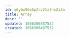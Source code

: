 ```yaml
---
id: x6ybx96o5p2rv2tzlhs2i3a
title: Array
desc: ''
updated: 1656306487532
created: 1656306487532
---
```


